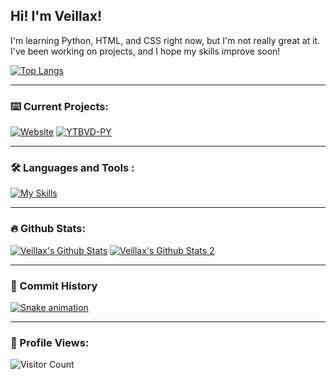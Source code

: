## Hi! I'm Veillax!
I'm learning Python, HTML, and CSS right now, but I'm not really great at it. I've been working on projects, and I hope my skills improve soon!

[![Top Langs](https://github-readme-stats.vercel.app/api/top-langs/?username=veillax1354&layout=compact&theme=tokyonight&exclude_repo=veillax.github.io)](https://github.com/veillax1354/#)

---

### :keyboard: Current Projects:

[![Website](https://github-readme-stats.vercel.app/api/pin/?username=veillax&repo=veillax.github.io&theme=tokyonight)](https://github.com/veillax1354/MFPython)
[![YTBVD-PY](https://github-readme-stats.vercel.app/api/pin/?username=veillax1354&repo=pymf&theme=tokyonight)](https://github.com/veillax1354/PYMF)

---

### :hammer_and_wrench: Languages and Tools :

[![My Skills](https://skills.thijs.gg/icons?i=py,html,css,js,blender,atom,visualstudio,vscode)](https://github.com/veillax1354/#)

---

### :fire: Github Stats:

[![Veillax's Github Stats](https://github-readme-stats.vercel.app/api?username=veillax1354&show_icons=true&count_private=true&theme=tokyonight)](https://github.com/veillax1354/#)
[![Veillax's Github Stats 2](http://github-readme-streak-stats.herokuapp.com?user=veillax1354&theme=dark&background=000000)](https://github.com/veillax1354/#)

---

### :star2: Commit History

[![Snake animation](https://github.com/veillax1354/veillax1354/blob/output/github-contribution-grid-snake.svg)](https://github.com/veillax1354?tab=overview&from=2022-11-01&to=2022-11-15)

---

### :eyes: Profile Views:

![Visitor Count](https://profile-counter.glitch.me/veillax1354/count.svg)


